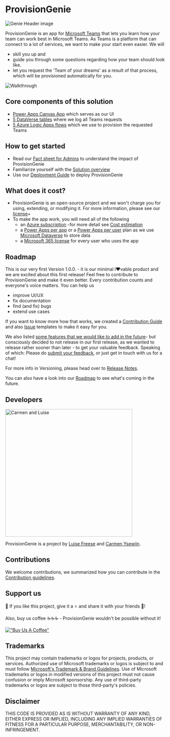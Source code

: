 # ProvisionGenie

![Genie Header image](https://github.com/ProvisionGenie/ProvisionGenie/blob/main/media/Communication/Genie_Header.png)

ProvisionGenie is an app for [Microsoft Teams](https://www.microsoft.com/microsoft-teams/group-chat-software) that lets you learn how your team can work best in Microsoft Teams. As Teams is a platform that can connect to a lot of services, we want to make your start even easier. We will

* skill you up and
* guide you through some questions regarding how your team should look like.
* let you request the 'Team of your dreams' as a result of that process, which will be provisioned automatically for you.

![Walkthrough](https://github.com/ProvisionGenie/ProvisionGenie/blob/main/media/canvasapp/walkthroughgif.gif)

## Core components of this solution

* [Power Apps Canvas App](https://github.com/ProvisionGenie/ProvisionGenie/blob/main/Docs/CanvasAppOverview.md) which serves as our UI
* [5 DataVerse tables](https://github.com/ProvisionGenie/ProvisionGenie/blob/main/Docs/LogicApps.md#solution-overview) where we log all Teams requests
* [5 Azure Logic Apps flows](https://github.com/ProvisionGenie/ProvisionGenie/blob/main/Docs/LogicApps.md) which we use to provision the requested Teams

## How to get started

* Read our [Fact sheet for Admins](https://github.com/ProvisionGenie/ProvisionGenie/blob/main/Docs/Admin-fact-sheet.md) to understand the impact of ProvisionGenie 
* Familiarize yourself with the [Solution overview](https://github.com/ProvisionGenie/ProvisionGenie/blob/main/Docs/LogicApps.md#solution-overview)
* Use our [Deployment Guide](https://github.com/ProvisionGenie/ProvisionGenie/blob/main/Docs/DeploymentGuide.md) to deploy ProvisionGenie

## What does it cost?

* ProvisionGenie is an open-source project and we won't charge you for using, extending, or modifying it. For more information, please see our [license](https://github.com/ProvisionGenie/ProvisionGenie/blob/main/LICENSE.md)+
* To make the app work, you will need all of the following
  * an [Azure subscription](https://azure.microsoft.com/) -for more detail see [Cost estimation](https://github.com/ProvisionGenie/ProvisionGenie/blob/main/Docs/CostEstimation.md)
  * a [Power Apps per app](https://powerapps.microsoft.com/pricing/) or a [Power Apps per user](https://powerapps.microsoft.com/pricing/) plan as we use [Microsoft Dataverse](https://powerplatform.microsoft.com/dataverse/) to store data
  * a [Microsoft 365 license](https://www.microsoft.com/microsoft-365/business/compare-all-microsoft-365-business-products) for every user who uses the app

## Roadmap

This is our very first Version 1.0.0. - it is our minimal l♥vable product and we are excited about this first release! Feel free to contribute to ProvisionGenie and make it even better. Every contribution counts and everyone's voice matters. You can help us

* improve UI/UX
* fix documentation
* find (and fix) bugs
* extend use cases

If you want to know more how that works, we created a [Contribution Guide](https://github.com/ProvisionGenie/ProvisionGenie/blob/main/CONTRIBUTING.md) and also [Issue](https://github.com/ProvisionGenie/ProvisionGenie/issues/new/choose) templates to make it easy for you. 

We also listed [some features that we would like to add in the future](https://github.com/ProvisionGenie/ProvisionGenie/issues)- but consciously decided to not release in our first release, as we wanted to release rather sooner than later - to get your valuable feedback. Speaking of which: Please do [submit your feedback](https://github.com/ProvisionGenie/ProvisionGenie/issues/new?assignees=&labels=&template=feedback.md&title=), or just get in touch with us for a chat!

For more info in Versioning, please head over to [Release Notes](https://github.com/ProvisionGenie/ProvisionGenie/blob/main/Docs/Release-Notes.md).

You can also have a look into our [Roadmap](https://github.com/ProvisionGenie/ProvisionGenie/blob/main/docs/Roadmap.md) to see what's coming in the future.

## Developers

<img width="400" alt="Carmen and Luise" src="https://github.com/ProvisionGenie/ProvisionGenie/blob/main/media/Communication/Carmen_Luise.png">

ProvisionGenie is a project by [Luise Freese](https://m365princess.com) and [Carmen Ysewijn](https://digipersonal.com/).

## Contributions

We welcome contributions, we summarized how you can contribute in the [Contribution guidelines](https://github.com/ProvisionGenie/ProvisionGenie/blob/main/CONTRIBUTING.md).

## Support us

💖 If you like this project, give it a ⭐ and share it with your friends 🙏!

Also, buy us coffee ☕☕☕ - ProvisionGenie wouldn't be possible without it!

[!["Buy Us A Coffee"](https://www.buymeacoffee.com/assets/img/custom_images/orange_img.png)](https://www.buymeacoffee.com/mG3ghJC)

## Trademarks

This project may contain trademarks or logos for projects, products, or services. Authorized use of Microsoft trademarks or logos is subject to and must follow [Microsoft's Trademark & Brand Guidelines](https://www.microsoft.com/legal/intellectualproperty/trademarks). Use of Microsoft trademarks or logos in modified versions of this project must not cause confusion or imply Microsoft sponsorship. Any use of third-party trademarks or logos are subject to those third-party's policies.

## Disclaimer

THIS CODE IS PROVIDED AS IS WITHOUT WARRANTY OF ANY KIND, EITHER EXPRESS OR IMPLIED, INCLUDING ANY IMPLIED WARRANTIES OF FITNESS FOR A PARTICULAR PURPOSE, MERCHANTABILITY, OR NON-INFRINGEMENT.
